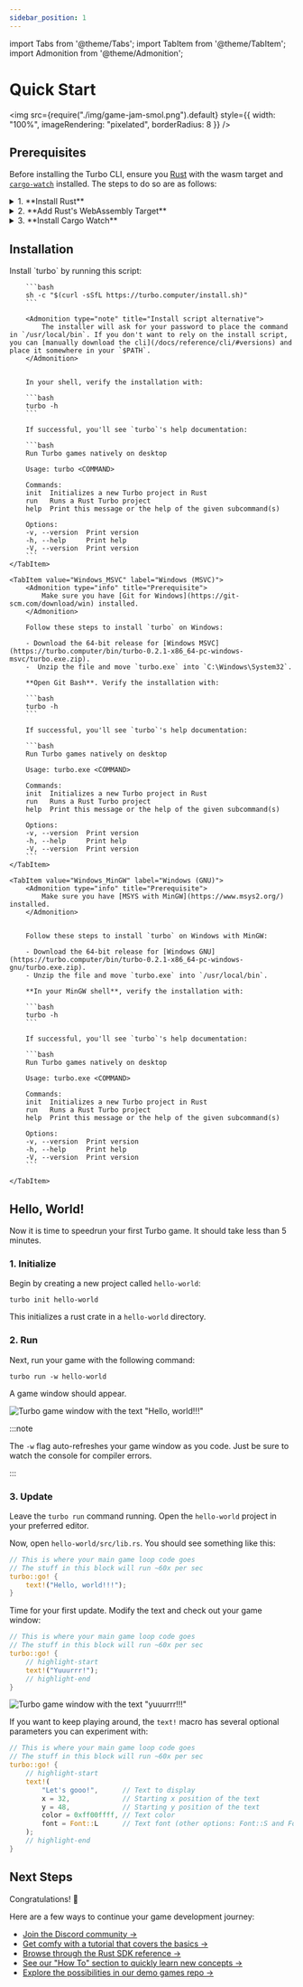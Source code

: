 ```yaml
---
sidebar_position: 1
---
```


import Tabs from '@theme/Tabs';
import TabItem from '@theme/TabItem';
import Admonition from '@theme/Admonition';

# Quick Start

<img src={require("./img/game-jam-smol.png").default} style={{ width: "100%", imageRendering: "pixelated", borderRadius: 8 }} />

## Prerequisites

Before installing the Turbo CLI, ensure you [Rust](https://www.rust-lang.org/) with the wasm target and [`cargo-watch`](https://crates.io/crates/cargo-watch) installed. The steps to do so are as follows:

<details>
    <summary>1. **Install Rust**</summary>
    
    On MacOS, Linux, or another Unix-like OS, run the following command:
    ```
    curl --proto '=https' --tlsv1.2 -sSf https://sh.rustup.rs | sh
    ```
    
    On Windows, download and run [`rustup-init.exe`](https://static.rust-lang.org/rustup/dist/i686-pc-windows-gnu/rustup-init.exe).

    If needed, you can find more info on [Rust's installation docs &rarr;](https://www.rust-lang.org/tools/install)

</details>
<details>
    <summary>2. **Add Rust's WebAssembly Target**</summary>

    In your shell, run the following command:

    ```bash
    rustup target add wasm32-unknown-unknown
    ```

</details>
<details>
    <summary>3. **Install Cargo Watch**</summary>

    In your shell, run the following command:

    ```bash
    cargo install cargo-watch
    ```

</details>

## Installation

<Tabs>
    <TabItem value="MacOS_Linux" label="MacOS / Linux" default>
        Install `turbo` by running this script:

        ```bash
        sh -c "$(curl -sSfL https://turbo.computer/install.sh)"
        ```

        <Admonition type="note" title="Install script alternative">
            The installer will ask for your password to place the command in `/usr/local/bin`. If you don't want to rely on the install script, you can [manually download the cli](/docs/reference/cli/#versions) and place it somewhere in your `$PATH`.
        </Admonition>


        In your shell, verify the installation with:

        ```bash
        turbo -h
        ```

        If successful, you'll see `turbo`'s help documentation:

        ```bash
        Run Turbo games natively on desktop

        Usage: turbo <COMMAND>

        Commands:
        init  Initializes a new Turbo project in Rust
        run   Runs a Rust Turbo project
        help  Print this message or the help of the given subcommand(s)

        Options:
        -v, --version  Print version
        -h, --help     Print help
        -V, --version  Print version
        ```
    </TabItem>

    <TabItem value="Windows_MSVC" label="Windows (MSVC)">
        <Admonition type="info" title="Prerequisite">
            Make sure you have [Git for Windows](https://git-scm.com/download/win) installed.
        </Admonition>

        Follow these steps to install `turbo` on Windows:

        - Download the 64-bit release for [Windows MSVC](https://turbo.computer/bin/turbo-0.2.1-x86_64-pc-windows-msvc/turbo.exe.zip).
        -  Unzip the file and move `turbo.exe` into `C:\Windows\System32`.

        **Open Git Bash**. Verify the installation with:

        ```bash
        turbo -h
        ```

        If successful, you'll see `turbo`'s help documentation:

        ```bash
        Run Turbo games natively on desktop

        Usage: turbo.exe <COMMAND>

        Commands:
        init  Initializes a new Turbo project in Rust
        run   Runs a Rust Turbo project
        help  Print this message or the help of the given subcommand(s)

        Options:
        -v, --version  Print version
        -h, --help     Print help
        -V, --version  Print version
        ```
    </TabItem>

    <TabItem value="Windows_MinGW" label="Windows (GNU)">
        <Admonition type="info" title="Prerequisite">
            Make sure you have [MSYS with MinGW](https://www.msys2.org/) installed.
        </Admonition>


        Follow these steps to install `turbo` on Windows with MinGW:

        - Download the 64-bit release for [Windows GNU](https://turbo.computer/bin/turbo-0.2.1-x86_64-pc-windows-gnu/turbo.exe.zip).
        - Unzip the file and move `turbo.exe` into `/usr/local/bin`.

        **In your MinGW shell**, verify the installation with:

        ```bash
        turbo -h
        ```

        If successful, you'll see `turbo`'s help documentation:

        ```bash
        Run Turbo games natively on desktop

        Usage: turbo.exe <COMMAND>

        Commands:
        init  Initializes a new Turbo project in Rust
        run   Runs a Rust Turbo project
        help  Print this message or the help of the given subcommand(s)

        Options:
        -v, --version  Print version
        -h, --help     Print help
        -V, --version  Print version
        ```

    </TabItem>

</Tabs>

## Hello, World!

Now it is time to speedrun your first Turbo game. It should take less than 5 minutes.

### 1. Initialize

Begin by creating a new project called `hello-world`:

```
turbo init hello-world
```

This initializes a rust crate in a `hello-world` directory.

### 2. Run

Next, run your game with the following command:

```
turbo run -w hello-world
```

A game window should appear.

![Turbo game window with the text "Hello, world!!!"](./img/hello-world.png)

:::note

The `-w` flag auto-refreshes your game window as you code. Just be sure to watch the console for compiler errors.

:::

### 3. Update

Leave the `turbo run` command running. Open the `hello-world` project in your preferred editor.

Now, open `hello-world/src/lib.rs`. You should see something like this:

```rust title="hello-world/src/lib.rs" showLineNumbers
// This is where your main game loop code goes
// The stuff in this block will run ~60x per sec
turbo::go! {
    text!("Hello, world!!!");
}
```

Time for your first update. Modify the text and check out your game window:

```rust title="hello-world/src/lib.rs" showLineNumbers
// This is where your main game loop code goes
// The stuff in this block will run ~60x per sec
turbo::go! {
    // highlight-start
    text!("Yuuurrr!");
    // highlight-end
}
```

![Turbo game window with the text "yuuurrr!!!"](./img/yuuurrr.png)

If you want to keep playing around, the `text!` macro has several optional parameters you can experiment with:

```rust title="hello-world/src/lib.rs" showLineNumbers
// This is where your main game loop code goes
// The stuff in this block will run ~60x per sec
turbo::go! {
    // highlight-start
    text!(
        "Let's gooo!",      // Text to display
        x = 32,             // Starting x position of the text
        y = 48,             // Starting y position of the text
        color = 0xff00ffff, // Text color
        font = Font::L      // Text font (other options: Font::S and Font::M)
    );
    // highlight-end
}
```

## Next Steps

Congratulations! 🎉

Here are a few ways to continue your game development journey:

- [Join the Discord community &rarr;](https://discord.gg/Mry2mFbY4D)
- [Get comfy with a tutorial that covers the basics &rarr;](/docs/tutorials)
- [Browse through the Rust SDK reference &rarr;](/docs/reference/rust-sdk/getting-started)
- [See our "How To" section to quickly learn new concepts &rarr;](/docs/how-to)
- [Explore the possibilities in our demo games repo &rarr;](https://github.com/super-turbo-society/turbo-demos/tree/main?tab=readme-ov-file#-turbo-demo-games)

<br />
